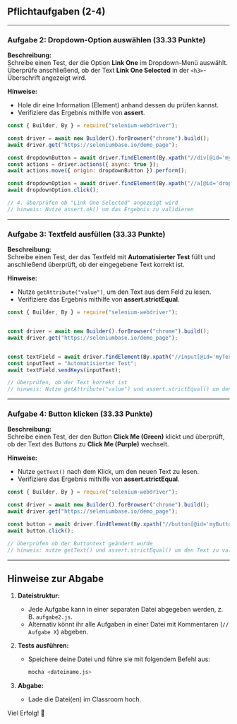## **Pflichtaufgaben (2-4)**

---

### **Aufgabe 2: Dropdown-Option auswählen (33.33 Punkte)**

**Beschreibung:**  
Schreibe einen Test, der die Option **Link One** im Dropdown-Menü auswählt. Überprüfe anschließend, ob der Text **Link One Selected** in der `<h3>`-Überschrift angezeigt wird.

**Hinweise:**  
- Hole dir eine Information (Element) anhand dessen du prüfen kannst.
- Verifiziere das Ergebnis mithilfe von **assert**.

```javascript
const { Builder, By } = require("selenium-webdriver");

const driver = await new Builder().forBrowser("chrome").build();
await driver.get("https://seleniumbase.io/demo_page");

const dropdownButton = await driver.findElement(By.xpath("//div[@id='myDropdown']"));
const actions = driver.actions({ async: true });
await actions.move({ origin: dropdownButton }).perform();

const dropdownOption = await driver.findElement(By.xpath("//a[@id='dropOption1']"));
await dropdownOption.click();

// 4. überprüfen ob "Link One Selected" angezeigt wird
// hinweis: Nutze assert.ok() um das Ergebnis zu validieren
```

---

### **Aufgabe 3: Textfeld ausfüllen (33.33 Punkte)**

**Beschreibung:**  
Schreibe einen Test, der das Textfeld mit **Automatisierter Test** füllt und anschließend überprüft, ob der eingegebene Text korrekt ist.

**Hinweise:**  
- Nutze `getAttribute("value")`, um den Text aus dem Feld zu lesen.
- Verifiziere das Ergebnis mithilfe von **assert.strictEqual**.

```javascript
const { Builder, By } = require("selenium-webdriver");


const driver = await new Builder().forBrowser("chrome").build();
await driver.get("https://seleniumbase.io/demo_page");


const textField = await driver.findElement(By.xpath("//input[@id='myTextInput']"));
const inputText = "Automatisierter Test";
await textField.sendKeys(inputText);

// überprüfen, ob der Text korrekt ist
// hinweis: Nutze getAttribute("value") und assert.strictEqual() um den eingegebenen Text zu validieren
```

---

### **Aufgabe 4: Button klicken (33.33 Punkte)**

**Beschreibung:**  
Schreibe einen Test, der den Button **Click Me (Green)** klickt und überprüft, ob der Text des Buttons zu **Click Me (Purple)** wechselt.

**Hinweise:**  
- Nutze `getText()` nach dem Klick, um den neuen Text zu lesen.
- Verifiziere das Ergebnis mithilfe von **assert.strictEqual**.

```javascript
const { Builder, By } = require("selenium-webdriver");

const driver = await new Builder().forBrowser("chrome").build();
await driver.get("https://seleniumbase.io/demo_page");

const button = await driver.findElement(By.xpath("//button[@id='myButton']"));
await button.click();

// überprüfen ob der Buttontext geändert wurde
// hinweis: nutze getText() und assert.strictEqual() um den Text zu validieren
```

---

## **Hinweise zur Abgabe**

1. **Dateistruktur:**  
   - Jede Aufgabe kann in einer separaten Datei abgegeben werden, z. B. `aufgabe2.js`.
   - Alternativ könnt ihr alle Aufgaben in einer Datei mit Kommentaren (`// Aufgabe X`) abgeben.

2. **Tests ausführen:**  
   - Speichere deine Datei und führe sie mit folgendem Befehl aus:
     ```bash
     mocha <dateiname.js>
     ```

3. **Abgabe:**  
   - Lade die Datei(en) im Classroom hoch.

Viel Erfolg! 🚀